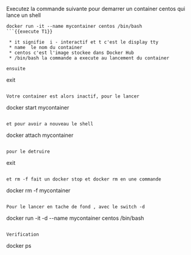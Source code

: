 Executez la commande suivante pour demarrer un container centos qui lance un shell
```
docker run -it --name mycontainer centos /bin/bash
```{{execute T1}}

 * it signifie  i - interactif et t c'est le display tty
 * name  le nom du container 
 * centos c'est l'image stockee dans Docker Hub 
 * /bin/bash la commande a execute au lancement du container

ensuite  
```
exit 
```{{execute T1}}

Votre container est alors inactif, pour le lancer
```
docker start mycontainer 
```{{execute T1}}

et pour avoir a nouveau le shell 
```
docker attach mycontainer 
```{{execute T1}}

pour le detruire
```
exit
```{{execute T1}}

et rm -f fait un docker stop et docker rm en une commande  

```
docker rm -f mycontainer
```{{execute T1}}

Pour le lancer en tache de fond , avec le switch -d  
```
docker run -it -d --name mycontainer centos /bin/bash
```{{execute T1}}

Verification 
```
docker ps 
```{{execute T1}}
